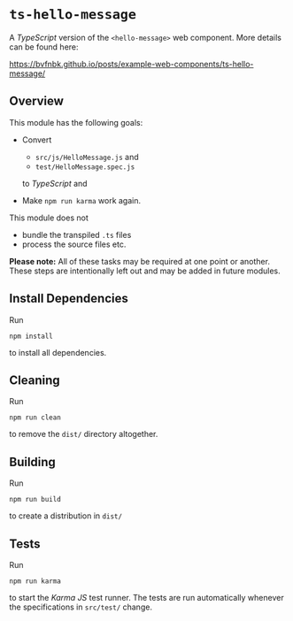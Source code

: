 # `ts-hello-message`

A _TypeScript_ version of the `<hello-message>` web component. More details can be found here:

https://bvfnbk.github.io/posts/example-web-components/ts-hello-message/

## Overview

This module has the following goals:

- Convert

  - `src/js/HelloMessage.js` and
  - `test/HelloMessage.spec.js` 

  to _TypeScript_ and
- Make `npm run karma` work again.

This module does not

- bundle the transpiled `.ts` files
- process the source files etc.

**Please note:** All of these tasks may be required at one point or another. These steps are intentionally left out and
may be added in future modules.

## Install Dependencies

Run

```shell
npm install
```

to install all dependencies.

## Cleaning

Run

```shell
npm run clean
```

to remove the `dist/` directory altogether.

## Building

Run

```shell
npm run build
```

to create a distribution in `dist/`

## Tests

Run

```shell
npm run karma
```

to start the _Karma JS_ test runner. The tests are run automatically whenever the specifications in `src/test/` change.
